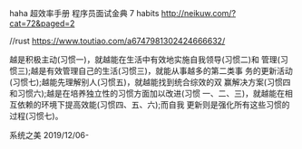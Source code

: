 haha
超效率手册
程序员面试金典
7 habits
http://neikuw.com/?cat=72&paged=2

//rust
https://www.toutiao.com/a6747981302424666632/


越是积极主动(习惯一)，就越能在生活中有效地实施自我领导(习惯二)和 管理(习惯三);越是有效管理自己的生活(习惯三)，就能从事越多的第二类事 务的更新活动(习惯七);越能先理解别人(习惯五)，就越能找到统合综效的双 赢解决方案(习惯四和习惯六);越是在培养独立性的习惯方面加以改进(习惯 一、二、三)，就越能在相互依赖的环境下提高效能(习惯四、五、六);而自我 更新则是强化所有这些习惯的过程(习惯七)。


系统之美 2019/12/06-
